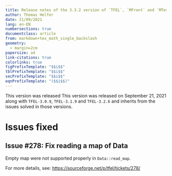 ```yaml
---
title: Release notes of the 3.3.2 version of `TFEL`, `MFront` and `MTest`
author: Thomas Helfer
date: 21/09/2021
lang: en-EN
numbersections: true
documentclass: article
from: markdown+tex_math_single_backslash
geometry:
  - margin=2cm
papersize: a4
link-citations: true
colorlinks: true
figPrefixTemplate: "$$i$$"
tblPrefixTemplate: "$$i$$"
secPrefixTemplate: "$$i$$"
eqnPrefixTemplate: "($$i$$)"
---
```


This version was released This version was released on September 21,
2021 along with `TFEL-3.0.9`, `TFEL-3.1.9` and `TFEL-3.2.6` and inherits
from the issues solved in those versions.

# Issues fixed

## Issue #278: Fix reading a map of Data

Empty map were not supported properly in `Data::read_map`.

For more details, see: <https://sourceforge.net/p/tfel/tickets/278/>
